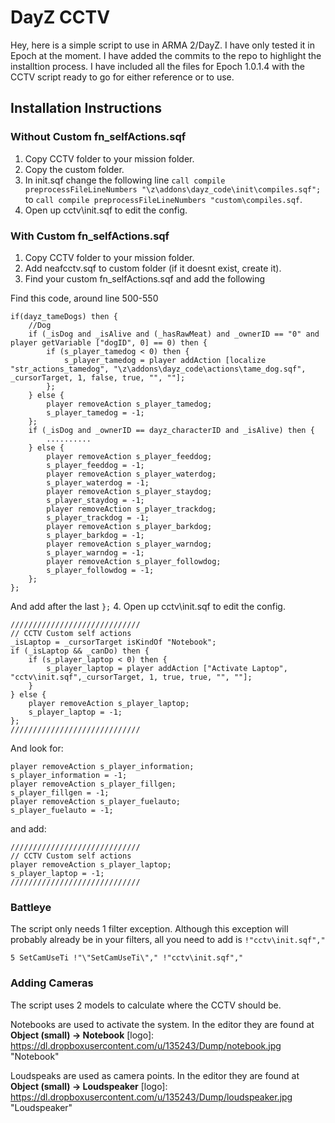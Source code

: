 DayZ CCTV
=========

Hey, here is a simple script to use in ARMA 2/DayZ. I have only tested it in Epoch at the moment.
I have added the commits to the repo to highlight the installtion process.
I have included all the files for Epoch 1.0.1.4 with the CCTV script ready to go for either reference or to use.

## Installation Instructions

### Without Custom fn_selfActions.sqf
1. Copy CCTV folder to your mission folder.
2. Copy the custom folder.
3. In init.sqf change the following line `call compile preprocessFileLineNumbers "\z\addons\dayz_code\init\compiles.sqf";` to `call compile preprocessFileLineNumbers "custom\compiles.sqf`.
4. Open up cctv\init.sqf to edit the config.

### With Custom fn_selfActions.sqf
1. Copy CCTV folder to your mission folder.
2. Add neafcctv.sqf to custom folder (if it doesnt exist, create it).
3. Find your custom fn_selfActions.sqf and add the following

Find this code, around line 500-550
```
if(dayz_tameDogs) then {
	//Dog
	if (_isDog and _isAlive and (_hasRawMeat) and _ownerID == "0" and player getVariable ["dogID", 0] == 0) then {
		if (s_player_tamedog < 0) then {
			s_player_tamedog = player addAction [localize "str_actions_tamedog", "\z\addons\dayz_code\actions\tame_dog.sqf", _cursorTarget, 1, false, true, "", ""];
		};
	} else {
		player removeAction s_player_tamedog;
		s_player_tamedog = -1;
	};
	if (_isDog and _ownerID == dayz_characterID and _isAlive) then {
		..........
	} else {
		player removeAction s_player_feeddog;
		s_player_feeddog = -1;
		player removeAction s_player_waterdog;
		s_player_waterdog = -1;
		player removeAction s_player_staydog;
		s_player_staydog = -1;
		player removeAction s_player_trackdog;
		s_player_trackdog = -1;
		player removeAction s_player_barkdog;
		s_player_barkdog = -1;
		player removeAction s_player_warndog;
		s_player_warndog = -1;
		player removeAction s_player_followdog;
		s_player_followdog = -1;
	};
};
```
And add after the last `};`
4. Open up cctv\init.sqf to edit the config.

```
/////////////////////////////
// CCTV Custom self actions
_isLaptop = _cursorTarget isKindOf "Notebook";
if (_isLaptop && _canDo) then {
	if (s_player_laptop < 0) then {
		s_player_laptop = player addAction ["Activate Laptop", "cctv\init.sqf",_cursorTarget, 1, true, true, "", ""];
	}
} else {
	player removeAction s_player_laptop;
	s_player_laptop = -1;
};
/////////////////////////////
```

And look for:

```
player removeAction s_player_information;
s_player_information = -1;
player removeAction s_player_fillgen;
s_player_fillgen = -1;
player removeAction s_player_fuelauto;
s_player_fuelauto = -1;
```

and add:

```
/////////////////////////////
// CCTV Custom self actions
player removeAction s_player_laptop;
s_player_laptop = -1;
/////////////////////////////
```


### Battleye
The script only needs 1 filter exception. Although this exception will probably already be in your filters, all you need to add is `!"cctv\init.sqf","`
```
5 SetCamUseTi !"\"SetCamUseTi\"," !"cctv\init.sqf","
```

### Adding Cameras

The script uses 2 models to calculate where the CCTV should be.

Notebooks are used to activate the system. In the editor they are found at __Object (small) -> Notebook__
[logo]: https://dl.dropboxusercontent.com/u/135243/Dump/notebook.jpg "Notebook"

Loudspeaks are used as camera points. In the editor they are found at __Object (small) -> Loudspeaker__
[logo]: https://dl.dropboxusercontent.com/u/135243/Dump/loudspeaker.jpg "Loudspeaker"